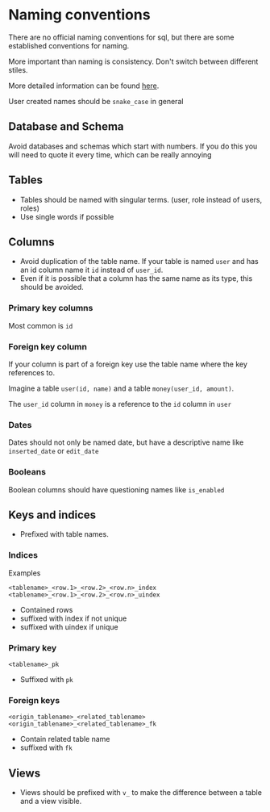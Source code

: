 # Naming conventions

There are no official naming conventions for sql, but there are some established conventions for naming.

More important than naming is consistency. Don't switch between different stiles.

More detailed information can be found [here](https://www.sqlshack.com/learn-sql-naming-conventions/).

User created names should be `snake_case` in general

## Database and Schema

Avoid databases and schemas which start with numbers. If you do this you will need to quote it every time, which can 
be really annoying

## Tables

- Tables should be named with singular terms. (user, role instead of users, roles)
- Use single words if possible

## Columns

- Avoid duplication of the table name. If your table is named `user` and has an id column name it `id` instead of
  `user_id`.
- Even if it is possible that a column has the same name as its type, this should be avoided.
### Primary key columns

Most common is `id`

### Foreign key column

If your column is part of a foreign key use the table name where the key references to.

Imagine a table `user(id, name)` and a table `money(user_id, amount)`.

The `user_id` column in `money` is a reference to the `id` column in `user`

### Dates

Dates should not only be named date, but have a descriptive name like `inserted_date` or `edit_date`

### Booleans

Boolean columns should have questioning names like `is_enabled`

## Keys and indices

- Prefixed with table names.

### Indices

Examples

```
<tablename>_<row.1>_<row.2>_<row.n>_index
<tablename>_<row.1>_<row.2>_<row.n>_uindex
```

- Contained rows
- suffixed with index if not unique
- suffixed with uindex if unique

### Primary key

```
<tablename>_pk
```

- Suffixed with `pk`

### Foreign keys

```
<origin_tablename>_<related_tablename>
<origin_tablename>_<related_tablename>_fk
```

- Contain related table name
- suffixed with `fk`

## Views
- Views should be prefixed with `v_` to make the difference between a table and a view visible.
